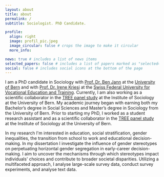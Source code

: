 ```yaml
---
layout: about
title: about
permalink: /
subtitle: Sociologist. PhD Candidate.

profile:
  align: right
  image: profil_pic.jpeg
  image_circular: false # crops the image to make it circular
  more_info: 

news: true # includes a list of news items
selected_papers: false # includes a list of papers marked as "selected={true}"
social: false # includes social icons at the bottom of the page
---
```


I am a PhD candidate in Sociology with [Prof. Dr. Ben Jann](https://www.soz.unibe.ch/about_us/people/prof_dr_jann_ben/index_eng.html) at the [University of Bern](https://www.soz.unibe.ch/index_eng.html) and with [Prof. Dr. Irene Kriesi](https://www.sfuvet.swiss/person/kriesi-irene) at the [Swiss Federal University
for Vocational Education and Training](https://www.sfuvet.swiss/). Currently, I am also working as a scientific collaborator in the [TREE panel study](https://www.tree.unibe.ch/index_eng.html) at the Institute of Sociology at the University of Bern. My academic journey began with earning both my Bachelor’s degree in Social Sciences and Master’s degree in Sociology from the University of Bern. Prior to starting my PhD, I worked as a student research assistant and as a scientific collaborator in the [TREE panel study](https://www.tree.unibe.ch/index_eng.html) at the Institute of Sociology at the University of Bern.

In my research I'm interested in education, social stratification, gender inequalities, the transition from school to work and educational decision-making. In my dissertation I investigate the influence of gender stereotypes on perpetuating horizontal gender segregation in early-career decision-making. I aim to uncover the mechanisms through which stereotypes impact individuals' choices and contribute to broader societal disparities. Utilizing a multifaceted approach, I analyse large-scale survey data, conduct survey experiments, and analyse text data.